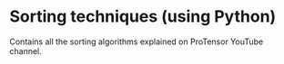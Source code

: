 # Sorting techniques (using Python)
Contains all the sorting algorithms explained on ProTensor YouTube channel.
